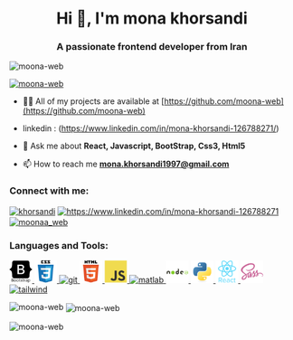 <h1 align="center">Hi 👋, I'm mona khorsandi</h1>
<h3 align="center">A passionate frontend developer from Iran</h3>

<p align="left"> <img src="https://komarev.com/ghpvc/?username=moona-web&label=Profile%20views&color=0e75b6&style=flat" alt="moona-web" /> </p>

<p align="left"> <a href="https://github.com/ryo-ma/github-profile-trophy"><img src="https://github-profile-trophy.vercel.app/?username=moona-web" alt="moona-web" /></a> </p>

- 👨‍💻 All of my projects are available at [https://github.com/moona-web](https://github.com/moona-web)
- linkedin : (https://www.linkedin.com/in/mona-khorsandi-126788271/)

- 💬 Ask me about **React, Javascript, BootStrap, Css3, Html5**

- 📫 How to reach me **mona.khorsandi1997@gmail.com**

<h3 align="left">Connect with me:</h3>
<p align="left">
<a href="https://codepen.io/khorsandi" target="blank"><img align="center" src="https://raw.githubusercontent.com/rahuldkjain/github-profile-readme-generator/master/src/images/icons/Social/codepen.svg" alt="khorsandi" height="30" width="40" /></a>
<a href="https://linkedin.com/in/https://www.linkedin.com/in/mona-khorsandi-126788271/" target="blank"><img align="center" src="https://raw.githubusercontent.com/rahuldkjain/github-profile-readme-generator/master/src/images/icons/Social/linked-in-alt.svg" alt="https://www.linkedin.com/in/mona-khorsandi-126788271" height="30" width="40" /></a>
<a href="https://instagram.com/moonaa_web" target="blank"><img align="center" src="https://raw.githubusercontent.com/rahuldkjain/github-profile-readme-generator/master/src/images/icons/Social/instagram.svg" alt="moonaa_web" height="30" width="40" /></a>
</p>

<h3 align="left">Languages and Tools:</h3>
<p align="left"> <a href="https://getbootstrap.com" target="_blank" rel="noreferrer"> <img src="https://raw.githubusercontent.com/devicons/devicon/master/icons/bootstrap/bootstrap-plain-wordmark.svg" alt="bootstrap" width="40" height="40"/> </a> <a href="https://www.w3schools.com/css/" target="_blank" rel="noreferrer"> <img src="https://raw.githubusercontent.com/devicons/devicon/master/icons/css3/css3-original-wordmark.svg" alt="css3" width="40" height="40"/> </a> <a href="https://git-scm.com/" target="_blank" rel="noreferrer"> <img src="https://www.vectorlogo.zone/logos/git-scm/git-scm-icon.svg" alt="git" width="40" height="40"/> </a> <a href="https://www.w3.org/html/" target="_blank" rel="noreferrer"> <img src="https://raw.githubusercontent.com/devicons/devicon/master/icons/html5/html5-original-wordmark.svg" alt="html5" width="40" height="40"/> </a> <a href="https://developer.mozilla.org/en-US/docs/Web/JavaScript" target="_blank" rel="noreferrer"> <img src="https://raw.githubusercontent.com/devicons/devicon/master/icons/javascript/javascript-original.svg" alt="javascript" width="40" height="40"/> </a> <a href="https://www.mathworks.com/" target="_blank" rel="noreferrer"> <img src="https://upload.wikimedia.org/wikipedia/commons/2/21/Matlab_Logo.png" alt="matlab" width="40" height="40"/> </a> <a href="https://nodejs.org" target="_blank" rel="noreferrer"> <img src="https://raw.githubusercontent.com/devicons/devicon/master/icons/nodejs/nodejs-original-wordmark.svg" alt="nodejs" width="40" height="40"/> </a> <a href="https://www.python.org" target="_blank" rel="noreferrer"> <img src="https://raw.githubusercontent.com/devicons/devicon/master/icons/python/python-original.svg" alt="python" width="40" height="40"/> </a> <a href="https://reactjs.org/" target="_blank" rel="noreferrer"> <img src="https://raw.githubusercontent.com/devicons/devicon/master/icons/react/react-original-wordmark.svg" alt="react" width="40" height="40"/> </a> <a href="https://sass-lang.com" target="_blank" rel="noreferrer"> <img src="https://raw.githubusercontent.com/devicons/devicon/master/icons/sass/sass-original.svg" alt="sass" width="40" height="40"/> </a> <a href="https://tailwindcss.com/" target="_blank" rel="noreferrer"> <img src="https://www.vectorlogo.zone/logos/tailwindcss/tailwindcss-icon.svg" alt="tailwind" width="40" height="40"/> </a> </p>

<p><img align="left" src="https://github-readme-stats.vercel.app/api/top-langs?username=moona-web&show_icons=true&locale=en&layout=compact" alt="moona-web" /></p>

<p>&nbsp;<img align="center" src="https://github-readme-stats.vercel.app/api?username=moona-web&show_icons=true&locale=en" alt="moona-web" /></p>

<p><img align="center" src="https://github-readme-streak-stats.herokuapp.com/?user=moona-web&" alt="moona-web" /></p>
